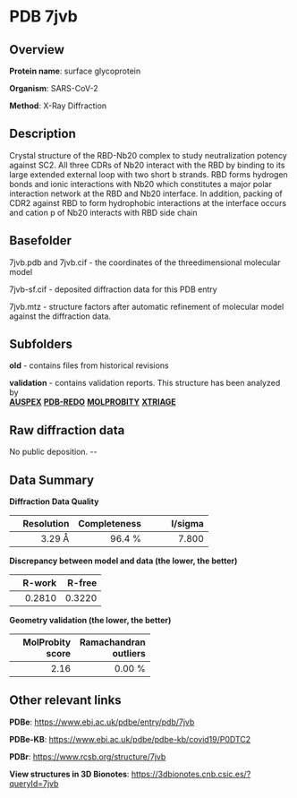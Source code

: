 # PDB 7jvb

## Overview

**Protein name**: surface glycoprotein

**Organism**: SARS-CoV-2

**Method**: X-Ray Diffraction

## Description

Crystal structure of the RBD-Nb20 complex to study neutralization potency against SC2. All three CDRs of Nb20 interact with the RBD by binding to its large extended external loop with two short b strands. RBD forms hydrogen bonds and ionic interactions with Nb20 which constitutes a major polar interaction network at the RBD and Nb20 interface. In addition, packing of CDR2 against RBD to form hydrophobic interactions at the interface occurs and cation p of Nb20 interacts with RBD side chain

## Basefolder

7jvb.pdb and 7jvb.cif - the coordinates of the threedimensional molecular model

7jvb-sf.cif - deposited diffraction data for this PDB entry

7jvb.mtz - structure factors after automatic refinement of molecular model against the diffraction data.

## Subfolders



**old** - contains files from historical revisions

**validation** - contains validation reports. This structure has been analyzed by <br>[**AUSPEX**](https://github.com/thorn-lab/coronavirus_structural_task_force/tree/master/pdb/surface_glycoprotein/SARS-CoV-2/7jvb/validation/auspex) [**PDB-REDO**](https://github.com/thorn-lab/coronavirus_structural_task_force/tree/master/pdb/surface_glycoprotein/SARS-CoV-2/7jvb/validation/pdb-redo) [**MOLPROBITY**](https://github.com/thorn-lab/coronavirus_structural_task_force/tree/master/pdb/surface_glycoprotein/SARS-CoV-2/7jvb/validation/molprobity) [**XTRIAGE**](https://github.com/thorn-lab/coronavirus_structural_task_force/blob/master/pdb/surface_glycoprotein/SARS-CoV-2/7jvb/validation/Xtriage_output.log)  



## Raw diffraction data

No public deposition. --<br> 

## Data Summary
**Diffraction Data Quality**

|   | Resolution | Completeness| I/sigma |
|---|-------------:|----------------:|--------------:|
|   |3.29 Å|96.4  %|<img width=50/>7.800|

**Discrepancy between model and data (the lower, the better)**

|   | **R-work**| **R-free**   
|---|-------------:|----------------:|           
||  0.2810|  0.3220|

**Geometry validation (the lower, the better)**

|   |**MolProbity<br>score**| **Ramachandran<br>outliers** 
|---|-------------:|----------------:|
||  2.16|  0.00 %|

 

 



## Other relevant links 
**PDBe**:  https://www.ebi.ac.uk/pdbe/entry/pdb/7jvb

**PDBe-KB**: https://www.ebi.ac.uk/pdbe/pdbe-kb/covid19/P0DTC2 
 
**PDBr**: https://www.rcsb.org/structure/7jvb 

**View structures in 3D Bionotes**: https://3dbionotes.cnb.csic.es/?queryId=7jvb


